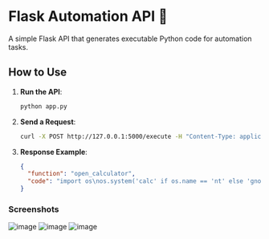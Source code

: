 # Flask Automation API 🚀

A simple Flask API that generates executable Python code for automation tasks.

## How to Use

1. **Run the API**:

   ```bash
   python app.py
   ```

2. **Send a Request**:

   ```bash
   curl -X POST http://127.0.0.1:5000/execute -H "Content-Type: application/json" -d '{"prompt": "Open calculator"}'
   ```

3. **Response Example**:
   ```json
   {
     "function": "open_calculator",
     "code": "import os\nos.system('calc' if os.name == 'nt' else 'gnome-calculator')"
   }
   ```

### Screenshots
![image](https://github.com/user-attachments/assets/c6646bbb-136c-42f8-aa76-3279cd7bc32d)
![image](https://github.com/user-attachments/assets/bebfb039-97c7-476e-afeb-a0e239b13e0c)
![image](https://github.com/user-attachments/assets/53da0049-c078-4a62-9208-68824c1e8b3e)



